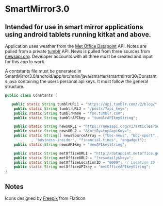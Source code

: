 # SmartMirror3.0

## Intended for use in smart mirror applications using android tablets running kitkat and above.


Application uses weather from the [Met Office Datapoint](http://www.metoffice.gov.uk/datapoint) API. Notes are pulled from a private [tumblr](https://www.tumblr.com/docs/en/api/v2) API. News is pulled from three sources from [newsapi.org](https://newsapi.org/). Developer accounts with all three must be created and input for this app to work.

A contstants file must be generated in SmartMirror3.0/android/app/src/main/java/smarter/smartmirror30/Constants.java containing the users personal api keys. It must follow the general structure.
```java
public class Constants {

   public static String tumblrURL1 = "https://api.tumblr.com/v2/blog/";
    public static String tumblrURL2 = "/posts/?api_key=";
    public static String tumblrName = "foo.tumblr.com";
    public static String tumblrAPIkey = "tumblrAPIkeyString";

    public static String newsURL1 = "https://newsapi.org/v1/articles?source=";
    public static String newsURL2 = "&sortBy=top&apiKey=";
    public static String[] newsSourceArray = {"bbc-news", "bbc-sport", "bloomberg", "time", "techcrunch"
            , "business-insider", "financial-times", "engadget"};
    public static String newsAPIkey = "newAPIkeyString";

    public static String metOfficeURL1 = "http://datapoint.metoffice.gov.uk/public/data/val/wxfcs/all/json/";
    public static String metOfficeURL2 = "?res=daily&key=";
    public static String metOfficeLocationID = "0000"; // Location ID (obtained through met office api"
    public static String metOfficeAPIkey = "metOfficeAPIkeyString";
}
```

## Notes
Icons designed by [Freepik](http://www.freepik.com/) from Flaticon
